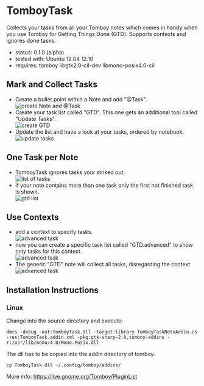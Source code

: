 TomboyTask
==========

Collects your tasks from all your Tomboy notes which comes in handy when you use Tomboy for Getting Things Done (GTD).
Supports contexts and ignores done tasks.

* status: 0.1.0 (alpha)
* tested with: Ubuntu 12.04 12.10
* requires: tomboy libgtk2.0-cil-dev libmono-posix4.0-cil

Mark and Collect Tasks
----------------------

* Create a bullet point within a Note and add "@Task".  
![create Note and @Task](img/ttask01.png)  
* Create your task list called "GTD". This one gets an additional tool called "Update Tasks".  
![create GTD](img/ttask02.png)  
* Update the list and have a look at your tasks, ordered by notebook.  
![update tasks](img/ttask03.png)

One Task per Note
-----------------
* TomboyTask ignores tasks your striked out.  
![list of tasks](img/ttask04.png)  
* if your note contains more than one task only the first not finished task is shown.  
![gtd list](img/ttask05.png)

Use Contexts
------------
* add a context to specify tasks.  
![advanced task](img/ttask06.png)  
* now you can create a specific task list called "GTD.advanced" to show only tasks for this context.  
![advanced task](img/ttask07.png)  
* The generic "GTD" note will collect all tasks, disregarding the context  
![advanced task](img/ttask08.png)

Installation Instructions
-------------------------
### Linux 
Change into the source directory and execute:  

	dmcs -debug -out:TomboyTask.dll -target:library TomboyTaskNoteAddin.cs -res:TomboyTask.addin.xml -pkg:gtk-sharp-2.0,tomboy-addins -r:/usr/lib/mono/4.0/Mono.Posix.dll

The dll has to be copied into the addin directory of tomboy.  

	cp TomboyTask.dll ~/.config/tomboy/addins/

More info: https://live.gnome.org/Tomboy/PluginList

